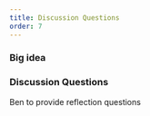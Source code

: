 ```yaml
---
title: Discussion Questions
order: 7
---
```


### Big idea


### Discussion Questions

Ben to provide reflection questions
